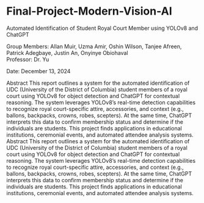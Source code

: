 # Final-Project-Modern-Vision-AI
 
Automated Identification of Student Royal Court Member using YOLOv8 and ChatGPT 

Group Members: Allan Muir, Uzma Amir, Oshin Wilson, Tanjee Afreen, Patrick Adegbaye, Justin An, Onyinye Obiohaval  
Professor: Dr. Yu 

Date: December 13, 2024 

Abstract 
This report outlines a system for the automated identification of UDC (University of the District of Columbia) student members of a royal court using YOLOv8 for object detection and ChatGPT for contextual reasoning. The system leverages YOLOv8’s real-time detection capabilities to recognize royal court-specific attire, accessories, and context (e.g., ballons, backpacks, crowns, robes, scepters). At the same time, ChatGPT interprets this data to confirm membership status and determine if the individuals are students. This project finds applications in educational institutions, ceremonial events, and automated attendee analysis systems. 
Abstract 
This report outlines a system for the automated identification of UDC (University of the District of Columbia) student members of a royal court using YOLOv8 for object detection and ChatGPT for contextual reasoning. The system leverages YOLOv8’s real-time detection capabilities to recognize royal court-specific attire, accessories, and context (e.g., ballons, backpacks, crowns, robes, scepters). At the same time, ChatGPT interprets this data to confirm membership status and determine if the individuals are students. This project finds applications in educational institutions, ceremonial events, and automated attendee analysis systems. 
